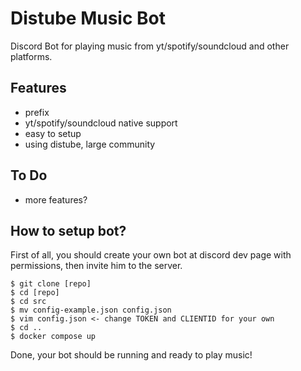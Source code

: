 # Distube Music Bot
Discord Bot for playing music from yt/spotify/soundcloud and other platforms.

## Features
- prefix
- yt/spotify/soundcloud native support
- easy to setup
- using distube, large community

## To Do
- more features?

## How to setup bot?
First of all, you should create your own bot at discord dev page with permissions, then invite him to the server.

```
$ git clone [repo]
$ cd [repo]
$ cd src
$ mv config-example.json config.json
$ vim config.json <- change TOKEN and CLIENTID for your own
$ cd ..
$ docker compose up
```
Done, your bot should be running and ready to play music!
